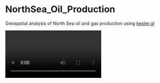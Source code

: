 # NorthSea_Oil_Production
Geospatial analysis of North Sea oil and gas production using [kepler.gl](http://kepler.gl)

![Video](UK_oilprod.mov)